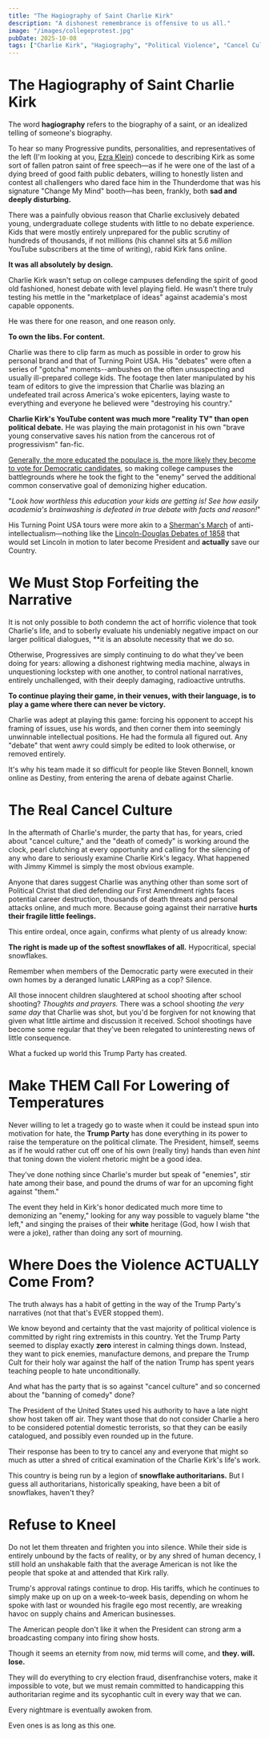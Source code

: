 ```yaml
---
title: "The Hagiography of Saint Charlie Kirk"
description: "A dishonest remembrance is offensive to us all."
image: "/images/collegeprotest.jpg"
pubDate: 2025-10-08
tags: ["Charlie Kirk", "Hagiography", "Political Violence", "Cancel Culture"]
---
```


# The Hagiography of Saint Charlie Kirk

The word **hagiography** refers to the biography of a saint, or an idealized telling of someone's biography.

To hear so many Progressive pundits, personalities, and representatives of the left (I'm looking at you, [Ezra Klein](https://www.youtube.com/watch?v=UaeoDlLNnok)) concede to describing Kirk as some sort of fallen patron saint of free speech—as if he were one of the last of a dying breed of good faith public debaters, willing to honestly listen and contest all challengers who dared face him in the Thunderdome that was his signature "Change My Mind" booth—has been, frankly, both **sad and deeply disturbing.**

There was a painfully obvious reason that Charlie exclusively debated young, undergraduate college students with little to no debate experience. Kids that were mostly entirely unprepared for the public scrutiny of hundreds of thousands, if not millions (his channel sits at 5.6 *million* YouTube subscribers at the time of writing), rabid Kirk fans online.

**It was all absolutely by design.**

Charlie Kirk wasn't setup on college campuses defending the spirit of good old fashioned, honest debate with level playing field. He wasn't there truly testing his mettle in the "marketplace of ideas" against academia's most capable opponents.

He was there for one reason, and one reason only.

**To own the libs. For content.**

Charlie was there to clip farm as much as possible in order to grow his personal brand and that of Turning Point USA. His "debates"  were often a series of "gotcha" moments--ambushes on the often unsuspecting and usually ill-prepared college kids. The footage then later manipulated by his team of editors to give the impression that Charlie was blazing an undefeated trail across America's woke epicenters, laying waste to everything and everyone he believed were "destroying his country."

**Charlie Kirk's YouTube content was much more "reality TV" than open political debate.** He was playing the main protagonist in his own "brave young conservative saves his nation from the cancerous rot of progressivism" fan-fic.

[Generally, the more educated the populace is, the more likely they become to vote for Democratic candidates](https://www.pewresearch.org/politics/2024/04/09/partisanship-by-race-ethnicity-and-education/), so making college campuses the battlegrounds where he took the fight to the "enemy" served the additional common conservative goal of demonizing higher education.

"_Look how worthless this education your kids are getting is! See how easily academia's brainwashing is defeated in true debate with facts and reason!_"

His Turning Point USA tours were more akin to a [Sherman's March](https://en.wikipedia.org/wiki/Sherman%27s_March_to_the_Sea) of anti-intellectualism—nothing like the [Lincoln-Douglas Debates of 1858](https://www.nps.gov/liho/learn/historyculture/debates.htm) that would set Lincoln in motion to later become President and **actually** save our Country.

# We Must Stop Forfeiting the Narrative

It is not only possible to *both* condemn the act of horrific violence that took Charlie's life, and to soberly evaluate his undeniably negative impact on our larger political dialogues, **it is an absolute necessity that we do so.

Otherwise, Progressives are simply continuing to do what they've been doing for years: allowing a dishonest rightwing media machine, always in unquestioning lockstep with one another, to control national narratives, entirely unchallenged, with their deeply damaging, radioactive untruths.

**To continue playing their game, in their venues, with their language, is to play a game where there can never be victory.**

Charlie was adept at playing this game: forcing his opponent to accept his framing of issues, use his words, and then corner them into seemingly unwinnable intellectual positions. He had the formula all figured out. Any "debate" that went awry could simply be edited to look otherwise, or removed entirely.

It's why his team made it so difficult for people like Steven Bonnell, known online as Destiny, from entering the arena of debate against Charlie.

# The Real Cancel Culture

In the aftermath of Charlie's murder, the party that has, for years, cried about "cancel culture," and the "death of comedy" is working around the clock, pearl clutching at every opportunity and calling for the silencing of any who dare to seriously examine Charlie Kirk's legacy. What happened with Jimmy Kimmel is simply the most obvious example.

Anyone that dares suggest Charlie was anything other than some sort of Political Christ that died defending our First Amendment rights faces potential career destruction, thousands of death threats and personal attacks online, and much more. Because going against their narrative **hurts their fragile little feelings.**

This entire ordeal, once again, confirms what plenty of us already know:

**The right is made up of the softest snowflakes of all.** Hypocritical, special snowflakes.

Remember when members of the Democratic party were executed in their own homes by a deranged lunatic LARPing as a cop? Silence.

All those innocent children slaughtered at school shooting after school shooting? _Thoughts and prayers._ There was a school shooting _the very same day_ that Charlie was shot, but you'd be forgiven for not knowing that given what little airtime and discussion it received. School shootings have become some regular that they've been relegated to uninteresting news of little consequence.

What a fucked up world this Trump Party has created.

# Make THEM Call For Lowering of Temperatures

Never willing to let a tragedy go to waste when it could be instead spun into motivation for hate, the **Trump Party** has done everything in its power to raise the temperature on the political climate. The President, himself, seems as if he would rather cut off one of his own (really tiny) hands than even _hint_ that toning down the violent rhetoric might be a good idea.

They've done nothing since Charlie's murder but speak of "enemies", stir hate among their base, and pound the drums of war for an upcoming fight against "them."

The event they held in Kirk's honor dedicated much more time to demonizing an "enemy," looking for any way possible to vaguely blame "the left," and singing the praises of their **white** heritage (God, how I wish that were a joke), rather than doing any sort of mourning.

# Where Does the Violence ACTUALLY Come From?

The truth always has a habit of getting in the way of the Trump Party's narratives (not that that's EVER stopped them).

We know beyond and certainty that the vast majority of political violence is committed by right ring extremists in this country. Yet the Trump Party seemed to display exactly **zero** interest in calming things down. Instead, they want to pick enemies, manufacture demons, and prepare the Trump Cult for their holy war against the half of the nation Trump has spent years teaching people to hate unconditionally.

And what has the party that is so against "cancel culture" and so concerned about the "banning of comedy" done?

The President of the United States used his authority to have a late night show host taken off air. They want those that do not consider Charlie a hero to be considered potential domestic terrorists, so that they can be easily catalogued, and possibly even rounded up in the future.

Their response has been to try to cancel any and everyone that might so much as utter a shred of critical examination of the Charlie Kirk's life's work.

This country is being run by a legion of **snowflake authoritarians.** But I guess all authoritarians, historically speaking, have been a bit of snowflakes, haven't they?

# Refuse to Kneel

Do not let them threaten and frighten you into silence. While their side is entirely unbound by the facts of reality, or by any shred of human decency, I still hold an unshakable faith that the average American is not like the people that spoke at and attended that Kirk rally.

Trump's approval ratings continue to drop. His tariffs, which he continues to simply make up on up on a week-to-week basis, depending on whom he spoke with last or wounded his fragile ego most recently, are wreaking havoc on supply chains and American businesses.

The American people don't like it when the President can strong arm a broadcasting company into firing show hosts.

Though it seems an eternity from now, mid terms will come, and **they. will. lose.**

They will do everything to cry election fraud, disenfranchise voters, make it impossible to vote, but we must remain committed to handicapping this authoritarian regime and its sycophantic cult in every way that we can.

Every nightmare is eventually awoken from.

Even ones is as long as this one.
